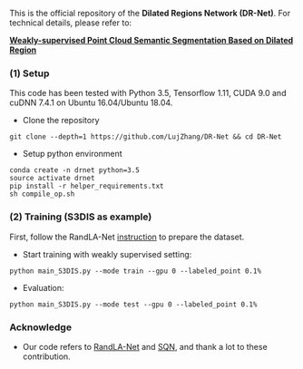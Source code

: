 

This is the official repository of the **Dilated Regions Network (DR-Net)**. For technical details, please refer to:

 <a href=https://ieeexplore.ieee.org/abstract/document/10488461/> **Weakly-supervised Point Cloud Semantic Segmentation Based on Dilated Region** <br /></a>

### (1) Setup

This code has been tested with Python 3.5, Tensorflow 1.11, CUDA 9.0 and cuDNN 7.4.1 on Ubuntu 16.04/Ubuntu 18.04.

- Clone the repository

```
git clone --depth=1 https://github.com/LujZhang/DR-Net && cd DR-Net
```

- Setup python environment

```
conda create -n drnet python=3.5
source activate drnet
pip install -r helper_requirements.txt
sh compile_op.sh
```

### (2) Training (S3DIS as example)

First, follow the RandLA-Net [instruction](https://github.com/QingyongHu/RandLA-Net) to prepare the dataset.

- Start training with weakly supervised setting:
```
python main_S3DIS.py --mode train --gpu 0 --labeled_point 0.1%
```
- Evaluation:
```
python main_S3DIS.py --mode test --gpu 0 --labeled_point 0.1%
```
### Acknowledge

- Our code refers to <a href="https://github.com/QingyongHu/RandLA-Net">RandLA-Net</a> and <a href="https://github.com/QingyongHu/SQN">SQN</a>, and thank a lot to these contribution.




